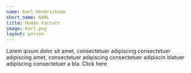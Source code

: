 ```yaml
---
name: Karl Hendrickson
short_name: KARL
title: Human Factors
image: Karl.png
layout: person
---
```

Lorem ipsum dolor sit amet, consectetuer adipiscing consectetuer adipiscing amet, consectetuer adipiscing consectetuer adipiscin blatuer adipiscing consectetuer a bla. Click here
